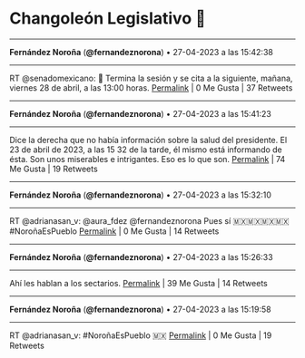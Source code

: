 # Changoleón Legislativo 🙈
*****
**Fernández Noroña** (**@fernandeznorona**) • 27-04-2023 a las 15:42:38
*****
RT @senadomexicano: 📌 Termina la sesión y se cita a la siguiente, mañana, viernes 28 de abril, a las 13:00 horas.
[Permalink](https://twitter.com/fernandeznorona/status/1651733626738884609) | 0 Me Gusta | 37 Retweets
*****
**Fernández Noroña** (**@fernandeznorona**) • 27-04-2023 a las 15:41:23
*****
Dice la derecha que no había información sobre la salud del presidente. El 23 de abril de 2023, a las 15 32 de la tarde, él mismo está informando de ésta. Son unos miserables e intrigantes. Eso es lo que son.
[Permalink](https://twitter.com/fernandeznorona/status/1651733311285510146) | 74 Me Gusta | 19 Retweets
*****
**Fernández Noroña** (**@fernandeznorona**) • 27-04-2023 a las 15:32:10
*****
RT @adrianasan_v: @aura_fdez @fernandeznorona Pues sí 🇲🇽🇲🇽🇲🇽🇲🇽 #NoroñaEsPueblo
[Permalink](https://twitter.com/fernandeznorona/status/1651730991193677824) | 0 Me Gusta | 14 Retweets
*****
**Fernández Noroña** (**@fernandeznorona**) • 27-04-2023 a las 15:26:33
*****
Ahí les hablan a los sectarios.
[Permalink](https://twitter.com/fernandeznorona/status/1651729576798855168) | 39 Me Gusta | 14 Retweets
*****
**Fernández Noroña** (**@fernandeznorona**) • 27-04-2023 a las 15:19:58
*****
RT @adrianasan_v: #NoroñaEsPueblo 🇲🇽
[Permalink](https://twitter.com/fernandeznorona/status/1651727919994253312) | 0 Me Gusta | 19 Retweets